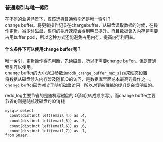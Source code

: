 ### 普通索引与唯一索引
在不同的业务场景下，应该选择普通索引还是唯一索引？<br>
change buffer。将更新操作记录在changebuffer，从磁盘读取数据的时候，在操作更新，减少读磁盘，语句的执行速度会得到明显提升。而且数据读入内存是需要占用buffer pool，所以这种方式还能避免占用内存，提高内存利用率。<br>
#### 什么条件下可以使用change buffer呢？
唯一索引，更新操作得先判断，先读磁盘，所以不需要change buffer。但是普通索引可以使用。<br>
change buffer的大小通过参数`innodb_change_buffer_max_size`来动态设置<br>
将数据从磁盘读入内存涉及随机IO的访问，是数据库里面成本最高的操作之一。change buffer因为减少了随机磁盘访问，所以对更新性能的提升是会很明显的。<br>

redo_log主要节省的是随机写磁盘的IO消耗(转成顺序写)，而change buffer主要节省的则是随机读磁盘的IO消耗<br>


```mysql
mysql> select 
  count(distinct left(email,4)）as L4,
  count(distinct left(email,5)）as L5,
  count(distinct left(email,6)）as L6,
  count(distinct left(email,7)）as L7,
from SUser;

```